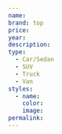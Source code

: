 ```yaml
---
name:
brand: top
price:
year:
description:
type:
  - Car/Sedan
  - SUV
  - Truck
  - Van
styles:
  - name:
    color:
    image:
permalink:
---
```

